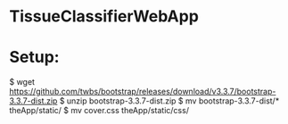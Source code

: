 # TissueClassifierWebApp

# Setup:
$ wget https://github.com/twbs/bootstrap/releases/download/v3.3.7/bootstrap-3.3.7-dist.zip
$ unzip bootstrap-3.3.7-dist.zip
$ mv bootstrap-3.3.7-dist/* theApp/static/
$ mv cover.css theApp/static/css/
